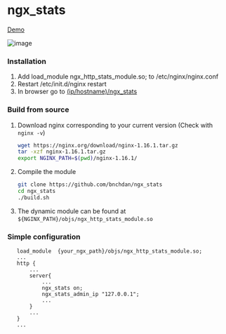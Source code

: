 # ngx_stats

[Demo](https://bnchdan.github.io/ngx_stats/demo_ngx_stats.html)

![image](https://user-images.githubusercontent.com/30780133/208644100-b586a7e4-47bc-4c89-87e3-f98124267789.png)


### Installation

1. Add load_module ngx_http_stats_module.so; to /etc/nginx/nginx.conf
2. Restart /etc/init.d/nginx restart
3. In browser go to  [(ip/hostname)/ngx_stats](https://bnchdan.github.io/ngx_stats/demo_ngx_stats.html)
### Build from source

1. Download nginx corresponding to your current version (Check with `nginx -v`)
    ```bash
   wget https://nginx.org/download/nginx-1.16.1.tar.gz
   tar -xzf nginx-1.16.1.tar.gz
   export NGINX_PATH=$(pwd)/nginx-1.16.1/
    ```
2. Compile the module
    ```bash
    git clone https://github.com/bnchdan/ngx_stats
    cd ngx_stats
    ./build.sh
    ```
3. The dynamic module can be found at `${NGINX_PATH}/objs/ngx_http_stats_module.so`

### Simple configuration
 ```
    load_module  {your_ngx_path}/objs/ngx_http_stats_module.so;
    ...
    http {
        ...
        server{
            ...
            ngx_stats on;   
            ngx_stats_admin_ip "127.0.0.1";   
            ...
        }
        ...
    }
    ...
 
 ```
 
 
